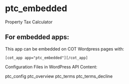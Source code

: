 ptc_embedded
===========
Property Tax Calculator

For embedded apps:
------------------
This app can be embedded on COT Wordpress pages with:

`[cot_app app="ptc_embedded"][/cot_app]`

Configuration Files in WordPress API Content:

ptc_config
ptc_overview
ptc_terms
ptc_terms_decline


